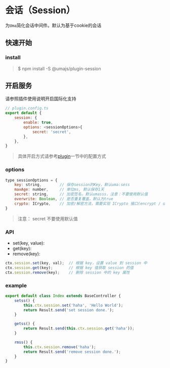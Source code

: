 # 会话（Session）

为`Uma`简化会话中间件。默认为基于cookie的会话

## 快速开始

### install
> $ npm install -S @umajs/plugin-session


## 开启服务
请参照插件使用说明开启国际化支持
```js
// plugin.config.ts
export default {
    session: {
        enable: true,
        options: <sessionOptions>{
            secret: 'secret',
        },
    },
}
```

> 具体开启方式请参考[plugin](../基础功能/Plugin.md)一节中的配置方式

### options
```js
type sessionOptions = {
    key: string,        // 保存session的Key，默认uma:sess 
    maxAge: number,     // 单位ms, 默认保存1天 
    secret: string,     // 加密签名，默认umasss，注意：不要使用默认值
    overwrite: Boolean, // 是否重复覆盖，默认为true
    crypto: ICrypto,    // 加密/解密方法，需要实现 ICrypto 接口(encrypt / decrypt)，实例化后传入
}
```
> 注意： secret 不要使用默认值


### API 
* set(key, value): 
* get(key): 
* remove(key): 
```js
ctx.session.set(key, val);  // 根据 key，设置 value 到 session 中
ctx.session.get(key);       // 根据 key 值获取 session 的值
ctx.session.remove(key);    // 删除 session 中的 key 属性
```

### example

```javascript
export default class Index extends BaseController {
    setss() {
        this.ctx.session.set('haha', 'Hello World');
        return Result.send('set session done.');
    }

    getss() {
        return Result.send(this.ctx.session.get('haha'));
    }

    rmss() {
        this.ctx.session.remove('haha');
        return Result.send('remove session done.');
    }
}
```
